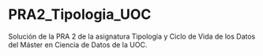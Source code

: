 # PRA2_Tipologia_UOC
Solución de la PRA 2 de la asignatura Tipología y Ciclo de Vida de los Datos del Máster en Ciencia de Datos de la UOC.
